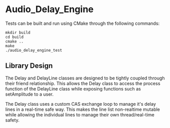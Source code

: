# Audio_Delay_Engine

Tests can be built and run using CMake through the following commands:

```
mkdir build
cd build
cmake ..
make
./audio_delay_engine_test
```

## Library Design

The Delay and DelayLine classes are designed to be tightly coupled through their friend relationship. This allows the Delay class to access the process function of the DelayLine class while exposing functions such as setAmplitude to a user.

The Delay class uses a custom CAS exchange loop to manage it's delay lines in a real-time safe way. This makes the line list non-realtime mutable while allowing the individual lines to manage their own thread/real-time safety.
